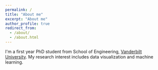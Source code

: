 ```yaml
---
permalink: /
title: "About me"
excerpt: "About me"
author_profile: true
redirect_from: 
  - /about/
  - /about.html
---
```


I'm a first year PhD student from School of Engineering, [Vanderbilt University](https://www.vanderbilt.edu/). My research interest includes data visualization and machine learning.
